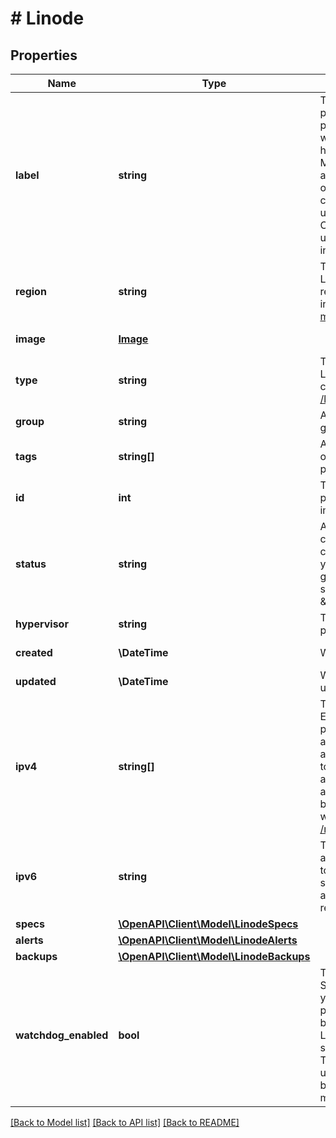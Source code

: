 # # Linode

## Properties

Name | Type | Description | Notes
------------ | ------------- | ------------- | -------------
**label** | **string** | The Linode&#39;s label is for display purposes only. If no label is provided for a Linode, a default will be assigned.  Linode labels have the following constraints:    * Must begin and end with an alphanumeric character.   * May only consist of alphanumeric characters, dashes (&#x60;-&#x60;), underscores (&#x60;_&#x60;) or periods (&#x60;.&#x60;).   * Cannot have two dashes (&#x60;--&#x60;), underscores (&#x60;__&#x60;) or periods (&#x60;..&#x60;) in a row. | [optional]
**region** | **string** | This is the [Region](/docs/api/regions/#regions-list) where the Linode was deployed. A Linode&#39;s region can only be changed by initiating a [cross data center migration](/docs/api/linode-instances/#dc-migrationpending-host-migration-initiate). | [optional] [readonly]
**image** | [**Image**](Image.md) |  | [optional] [readonly]
**type** | **string** | This is the [Linode Type](/docs/api/linode-types/#types-list) that this Linode was deployed with. To change a Linode&#39;s Type, use [POST /linode/instances/{linodeId}/resize](/docs/api/linode-instances/#linode-resize). | [optional] [readonly]
**group** | **string** | A deprecated property denoting a group label for this Linode. | [optional]
**tags** | **string[]** | An array of tags applied to this object.  Tags are for organizational purposes only. | [optional]
**id** | **int** | This Linode&#39;s ID which must be provided for all operations impacting this Linode. | [optional] [readonly]
**status** | **string** | A brief description of this Linode&#39;s current state. This field may change without direct action from you. For example, when a Linode goes into maintenance mode its status will display \&quot;stopped\&quot;. | [optional] [readonly]
**hypervisor** | **string** | The virtualization software powering this Linode. | [optional] [readonly]
**created** | **\DateTime** | When this Linode was created. | [optional] [readonly]
**updated** | **\DateTime** | When this Linode was last updated. | [optional] [readonly]
**ipv4** | **string[]** | This Linode&#39;s IPv4 Addresses. Each Linode is assigned a single public IPv4 address upon creation, and may get a single private IPv4 address if needed. You may need to [open a support ticket](/docs/api/support/#support-ticket-open) to get additional IPv4 addresses.  IPv4 addresses may be reassigned between your Linodes, or shared with other Linodes. See the [/networking](/docs/api/networking/) endpoints for details. | [optional] [readonly]
**ipv6** | **string** | This Linode&#39;s IPv6 SLAAC address. This address is specific to a Linode, and may not be shared. If the Linode has not been assigned an IPv6 address, the return value will be &#x60;null&#x60;. | [optional] [readonly]
**specs** | [**\OpenAPI\Client\Model\LinodeSpecs**](LinodeSpecs.md) |  | [optional]
**alerts** | [**\OpenAPI\Client\Model\LinodeAlerts**](LinodeAlerts.md) |  | [optional]
**backups** | [**\OpenAPI\Client\Model\LinodeBackups**](LinodeBackups.md) |  | [optional]
**watchdog_enabled** | **bool** | The watchdog, named Lassie, is a Shutdown Watchdog that monitors your Linode and will reboot it if it powers off unexpectedly. It works by issuing a boot job when your Linode powers off without a shutdown job being responsible. To prevent a loop, Lassie will give up if there have been more than 5 boot jobs issued within 15 minutes. | [optional]

[[Back to Model list]](../../README.md#models) [[Back to API list]](../../README.md#endpoints) [[Back to README]](../../README.md)
